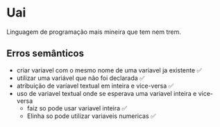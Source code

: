 # Uai

Linguagem de programação mais mineira que tem nem trem.

## Erros semânticos
- criar variavel com o mesmo nome de uma variavel ja existente ✅
- utilizar uma variável que não foi declarada ✅
- atribuição de varíavel textual em inteira e vice-versa ✅
- uso de variavel textual onde se esperava uma variavel inteira e vice-versa
  - faiz so pode usar variavel inteira ✅
  - Elinha so pode utilizar variaveis numericas ✅
